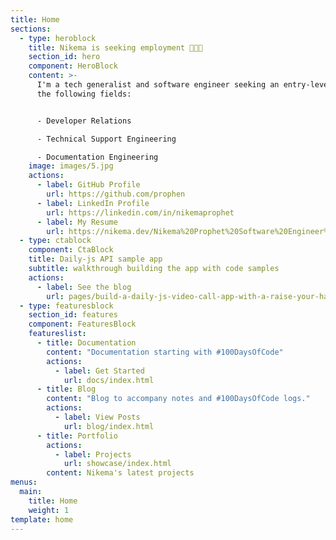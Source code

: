 ```yaml
---
title: Home
sections:
  - type: heroblock
    title: Nikema is seeking employment 👩🏾‍💻
    section_id: hero
    component: HeroBlock
    content: >-
      I'm a tech generalist and software engineer seeking an entry-level role in
      the following fields:


      - Developer Relations

      - Technical Support Engineering

      - Documentation Engineering
    image: images/5.jpg
    actions:
      - label: GitHub Profile
        url: https://github.com/prophen
      - label: LinkedIn Profile
        url: https://linkedin.com/in/nikemaprophet
      - label: My Resume
        url: https://nikema.dev/Nikema%20Prophet%20Software%20Engineer%20Resume.pdf
  - type: ctablock
    component: CtaBlock
    title: Daily-js API sample app
    subtitle: walkthrough building the app with code samples
    actions:
      - label: See the blog
        url: pages/build-a-daily-js-video-call-app-with-a-raise-your-hand-feature
  - type: featuresblock
    section_id: features
    component: FeaturesBlock
    featureslist:
      - title: Documentation
        content: "Documentation starting with #100DaysOfCode"
        actions:
          - label: Get Started
            url: docs/index.html
      - title: Blog
        content: "Blog to accompany notes and #100DaysOfCode logs."
        actions:
          - label: View Posts
            url: blog/index.html
      - title: Portfolio
        actions:
          - label: Projects
            url: showcase/index.html
        content: Nikema's latest projects
menus:
  main:
    title: Home
    weight: 1
template: home
---
```

